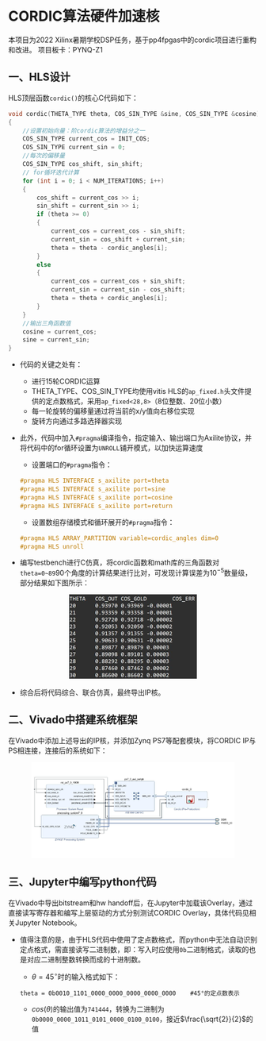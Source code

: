 # CORDIC算法硬件加速核

本项目为2022 Xilinx暑期学校DSP任务，基于pp4fpgas中的cordic项目进行重构和改进。
项目板卡：PYNQ-Z1

## 一、HLS设计

HLS顶层函数`cordic()`的核心C代码如下：
```c
void cordic(THETA_TYPE theta, COS_SIN_TYPE &sine, COS_SIN_TYPE &cosine)
{
    //设置初始向量：阶cordic算法的增益分之一
    COS_SIN_TYPE current_cos = INIT_COS;
    COS_SIN_TYPE current_sin = 0;
    //每次的偏移量
    COS_SIN_TYPE cos_shift, sin_shift;
    // for循环迭代计算
    for (int i = 0; i < NUM_ITERATIONS; i++)
    {
    	cos_shift = current_cos >> i;
    	sin_shift = current_sin >> i;
    	if (theta >= 0)
    	{
    		current_cos = current_cos - sin_shift;
    		current_sin = cos_shift + current_sin;
    		theta = theta - cordic_angles[i];
    	}
    	else
    	{
    		current_cos = current_cos + sin_shift;
    		current_sin = current_sin - cos_shift;
    		theta = theta + cordic_angles[i];
    	}
    }
    //输出三角函数值
    cosine = current_cos;
    sine = current_sin;
}
```

 - 代码的关键之处有：
     - 进行15轮CORDIC运算
     - THETA_TYPE、COS_SIN_TYPE均使用vitis HLS的`ap_fixed.h`头文件提供的定点数格式，采用`ap_fixed<28,8>`（8位整数、20位小数）
     - 每一轮旋转的偏移量通过将当前的x/y值向右移位实现
     - 旋转方向通过多路选择器实现

 - 此外，代码中加入`#pragma`编译指令，指定输入、输出端口为Axilite协议，并将代码中的for循环设置为`UNROLL`铺开模式，以加快运算速度
     - 设置端口的`#pragma`指令：

    ```c
    #pragma HLS INTERFACE s_axilite port=theta
    #pragma HLS INTERFACE s_axilite port=sine
    #pragma HLS INTERFACE s_axilite port=cosine
    #pragma HLS INTERFACE s_axilite port=return
    ```

     - 设置数组存储模式和循环展开的`#pragma`指令：

    ```c
    #pragma HLS ARRAY_PARTITION variable=cordic_angles dim=0
    #pragma HLS unroll
    ```

 - 编写testbench进行C仿真，将cordic函数和math库的三角函数对`theta=0~89`90个角度的计算结果进行比对，可发现计算误差为$10^{-5}$数量级，部分结果如下图所示：

<div align=center>
<img src="./assets/cordic_Error.jpg" style="zoom:50%;" />
</div>

 - 综合后将代码综合、联合仿真，最终导出IP核。

## 二、Vivado中搭建系统框架

在Vivado中添加上述导出的IP核，并添加Zynq PS7等配套模块，将CORDIC IP与PS相连接，连接后的系统如下：

<div align=center>
<img src="./assets/cordic_Diagram.jpg" style="zoom:40%;" />
</div>

## 三、Jupyter中编写python代码

在Vivado中导出bitstream和hw handoff后，在Jupyter中加载该Overlay，通过直接读写寄存器和编写上层驱动的方式分别测试CORDIC Overlay，具体代码见相关Jupyter Notebook。

 - 值得注意的是，由于HLS代码中使用了定点数格式，而python中无法自动识别定点格式，需直接读写二进制数，即：写入时应使用`0b`二进制格式，读取的也是对应二进制整数转换而成的十进制数。

     - $\theta=45^{\circ}$时的输入格式如下：

    ```
    theta = 0b0010_1101_0000_0000_0000_0000_0000    #45°的定点数表示
    ```

     - $cos(\theta)$的输出值为`741444`，转换为二进制为`0b0000_0000_1011_0101_0000_0100_0100`，接近$\frac{\sqrt{2}}{2}$的值